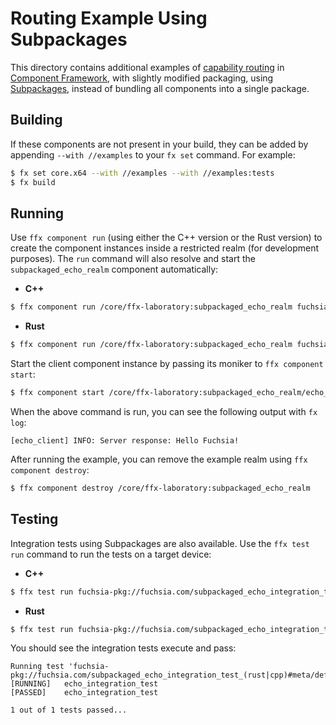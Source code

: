 # Routing Example Using Subpackages

This directory contains additional examples of
[capability routing](/docs/concepts/components/component_manifests#capability-routing)
in [Component Framework](/docs/concepts/components/introduction.md), with
slightly modified packaging, using
[Subpackages](/docs/concepts/components/v2/subpackaging.md), instead of bundling
all components into a single package.

## Building

If these components are not present in your build, they can be added by
appending `--with //examples` to your `fx set` command. For example:

```bash
$ fx set core.x64 --with //examples --with //examples:tests
$ fx build
```

## Running

Use `ffx component run` (using either the C++ version or the Rust version) to
create the component instances inside a restricted realm (for development
purposes). The `run` command will also resolve and start the
`subpackaged_echo_realm` component automatically:

-   **C++**

```bash
$ ffx component run /core/ffx-laboratory:subpackaged_echo_realm fuchsia-pkg://fuchsia.com/subpackaged_echo_realm_cpp#meta/default.cm
```

-   **Rust**

```bash
$ ffx component run /core/ffx-laboratory:subpackaged_echo_realm fuchsia-pkg://fuchsia.com/subpackaged_echo_realm_rust#meta/default.cm
```

Start the client component instance by passing its moniker to
`ffx component start`:

```bash
$ ffx component start /core/ffx-laboratory:subpackaged_echo_realm/echo_client
```

When the above command is run, you can see the following output with `fx log`:

```
[echo_client] INFO: Server response: Hello Fuchsia!
```

After running the example, you can remove the example realm using
`ffx component destroy`:

```bash
$ ffx component destroy /core/ffx-laboratory:subpackaged_echo_realm
```

## Testing

Integration tests using Subpackages are also available. Use the `ffx test run`
command to run the tests on a target device:

-   **C++**

```bash
$ ffx test run fuchsia-pkg://fuchsia.com/subpackaged_echo_integration_test_cpp#meta/default.cm
```

-   **Rust**

```bash
$ ffx test run fuchsia-pkg://fuchsia.com/subpackaged_echo_integration_test_rust#meta/default.cm
```

You should see the integration tests execute and pass:

```
Running test 'fuchsia-pkg://fuchsia.com/subpackaged_echo_integration_test_(rust|cpp)#meta/default.cm'
[RUNNING]	echo_integration_test
[PASSED]	echo_integration_test

1 out of 1 tests passed...
```
